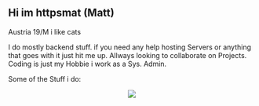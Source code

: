 ## Hi im httpsmat (Matt)

Austria
19/M
i like cats

I do mostly backend stuff. if you need any help hosting Servers or anything that goes with it just hit me up.
Allways looking to collaborate on Projects.
Coding is just my Hobbie i work as a Sys. Admin.

Some of the Stuff i do:
<p align="center">
  <a href="https://skillicons.dev">
    <img src="https://skillicons.dev/icons?i=powershell,py,vscode,linux,arch,discord,bots,cloudflare,go" />
  </a>
</p>
